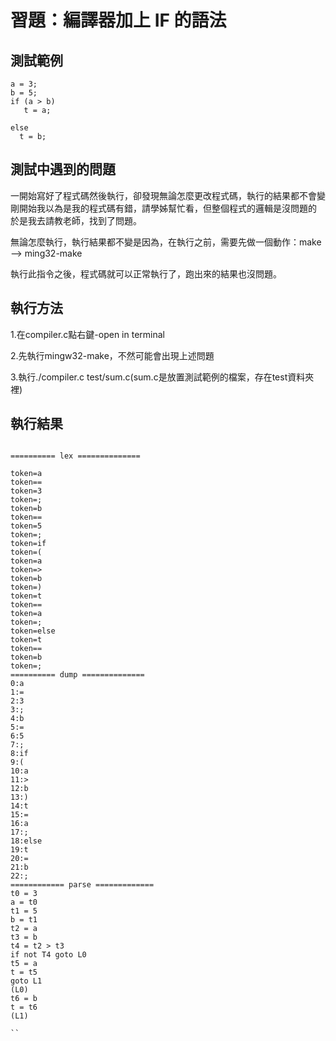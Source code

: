 # 習題：編譯器加上 IF 的語法

## 測試範例

```
a = 3;
b = 5;
if (a > b)
   t = a;

else 
  t = b;

```

## 測試中遇到的問題


一開始寫好了程式碼然後執行，卻發現無論怎麼更改程式碼，執行的結果都不會變
剛開始我以為是我的程式碼有錯，請學姊幫忙看，但整個程式的邏輯是沒問題的
於是我去請教老師，找到了問題。

無論怎麼執行，執行結果都不變是因為，在執行之前，需要先做一個動作：make
--> ming32-make

執行此指令之後，程式碼就可以正常執行了，跑出來的結果也沒問題。



## 執行方法
1.在compiler.c點右鍵-open in terminal

2.先執行mingw32-make，不然可能會出現上述問題

3.執行./compiler.c test/sum.c(sum.c是放置測試範例的檔案，存在test資料夾裡)


## 執行結果

```

========== lex ==============

token=a
token==
token=3
token=;
token=b
token==
token=5
token=;
token=if
token=(
token=a
token=>
token=b
token=)
token=t
token==
token=a
token=;
token=else
token=t
token==
token=b
token=;
========== dump ==============
0:a
1:=
2:3
3:;
4:b
5:=
6:5
7:;
8:if
9:(
10:a
11:>
12:b
13:)
14:t
15:=
16:a
17:;
18:else
19:t
20:=
21:b
22:;
============ parse =============
t0 = 3
a = t0
t1 = 5
b = t1
t2 = a
t3 = b
t4 = t2 > t3
if not T4 goto L0
t5 = a
t = t5
goto L1
(L0)
t6 = b
t = t6
(L1)

``

